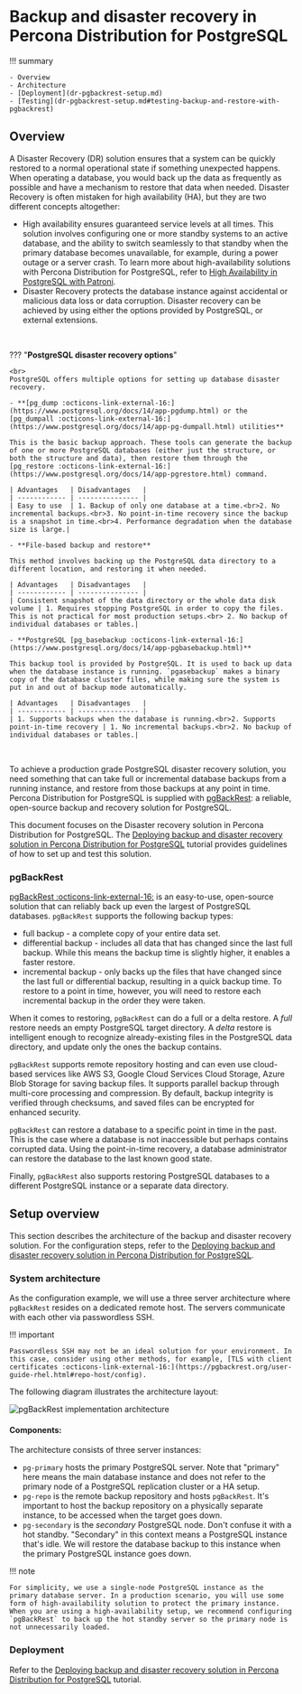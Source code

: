 # Backup and disaster recovery in Percona Distribution for PostgreSQL

!!! summary

    - Overview
    - Architecture
    - [Deployment](dr-pgbackrest-setup.md) 
    - [Testing](dr-pgbackrest-setup.md#testing-backup-and-restore-with-pgbackrest)

## Overview

A Disaster Recovery (DR) solution ensures that a system can be quickly restored to a normal operational state if something unexpected happens. When operating a database, you would back up the data as frequently as possible and have a mechanism to restore that data when needed. Disaster Recovery is often mistaken for high availability (HA), but they are two different concepts altogether:

- High availability ensures guaranteed service levels at all times. This solution involves configuring one or more standby systems to an active database, and the ability to switch seamlessly to that standby when the primary database becomes unavailable, for example, during a power outage or a server crash. To learn more about high-availability solutions with Percona Distribution for PostgreSQL, refer to [High Availability in PostgreSQL with Patroni](high-availability.md).
- Disaster Recovery protects the database instance against accidental or malicious data loss or data corruption. Disaster recovery can be achieved by using either the options provided by PostgreSQL, or external extensions.

<br>

??? "**PostgreSQL disaster recovery options**"

    <br>
    PostgreSQL offers multiple options for setting up database disaster recovery. 

    - **[pg_dump :octicons-link-external-16:](https://www.postgresql.org/docs/14/app-pgdump.html) or the [pg_dumpall :octicons-link-external-16:](https://www.postgresql.org/docs/14/app-pg-dumpall.html) utilities**

    This is the basic backup approach. These tools can generate the backup of one or more PostgreSQL databases (either just the structure, or both the structure and data), then restore them through the [pg_restore :octicons-link-external-16:](https://www.postgresql.org/docs/14/app-pgrestore.html) command. 

    | Advantages   | Disadvantages   |
    | ------------ | --------------- |
    | Easy to use  | 1. Backup of only one database at a time.<br>2. No incremental backups.<br>3. No point-in-time recovery since the backup is a snapshot in time.<br>4. Performance degradation when the database size is large.|           
    
    - **File-based backup and restore**

    This method involves backing up the PostgreSQL data directory to a different location, and restoring it when needed. 

    | Advantages   | Disadvantages   |
    | ------------ | --------------- |
    | Consistent snapshot of the data directory or the whole data disk volume | 1. Requires stopping PostgreSQL in order to copy the files. This is not practical for most production setups.<br> 2. No backup of individual databases or tables.|

    - **PostgreSQL [pg_basebackup :octicons-link-external-16:](https://www.postgresql.org/docs/14/app-pgbasebackup.html)**

    This backup tool is provided by PostgreSQL. It is used to back up data when the database instance is running. `pgasebackup` makes a binary copy of the database cluster files, while making sure the system is put in and out of backup mode automatically. 

    | Advantages   | Disadvantages   |
    | ------------ | --------------- |
    | 1. Supports backups when the database is running.<br>2. Supports point-in-time recovery | 1. No incremental backups.<br>2. No backup of individual databases or tables.|    
<br>

To achieve a production grade PostgreSQL disaster recovery solution, you need something that can take full or incremental database backups from a running instance, and restore from those backups at any point in time. Percona Distribution for PostgreSQL is supplied with [pgBackRest](#pgbackrest): a reliable, open-source backup and recovery solution for PostgreSQL.

This document focuses on the Disaster recovery solution in Percona Distribution for PostgreSQL. The [Deploying backup and disaster recovery solution in Percona Distribution for PostgreSQL](dr-pgbackrest-setup.md) tutorial provides guidelines of how to set up and test this solution.

### pgBackRest

[pgBackRest :octicons-link-external-16:](https://pgbackrest.org/) is an easy-to-use, open-source solution that can reliably back up even the largest of PostgreSQL databases. `pgBackRest` supports the following backup types:

* full backup - a complete copy of your entire data set.
* differential backup - includes all data that has changed since the last full backup. While this means the backup time is slightly higher, it enables a faster restore.
* incremental backup - only backs up the files that have changed since the last full or differential backup, resulting in a quick backup time. To restore to a point in time, however, you will need to restore each incremental backup in the order they were taken.

When it comes to restoring, `pgBackRest` can do a full or a delta restore. A _full_ restore needs an empty PostgreSQL target directory. A _delta_ restore is intelligent enough to recognize already-existing files in the PostgreSQL data directory, and update only the ones the backup contains. 

`pgBackRest` supports remote repository hosting and can even use cloud-based services like AWS S3, Google Cloud Services Cloud Storage, Azure Blob Storage for saving backup files. It supports parallel backup through multi-core processing and compression. By default, backup integrity is verified through checksums, and saved files can be encrypted for enhanced security.

`pgBackRest` can restore a database to a specific point in time in the past. This is the case where a database is not inaccessible but perhaps contains corrupted data. Using the point-in-time recovery, a database administrator can restore the database to the last known good state.  

Finally, `pgBackRest` also supports restoring PostgreSQL databases to a different PostgreSQL instance or a separate data directory.

## Setup overview

This section describes the architecture of the backup and disaster recovery solution. For the configuration steps, refer to the [Deploying backup and disaster recovery solution in Percona Distribution for PostgreSQL](dr-pgbackrest-setup.md).

### System architecture

As the configuration example, we will use a three server architecture where `pgBackRest` resides on a dedicated remote host. The servers communicate with each other via passwordless SSH.

!!! important

    Passwordless SSH may not be an ideal solution for your environment. In this case, consider using other methods, for example, [TLS with client certificates :octicons-link-external-16:](https://pgbackrest.org/user-guide-rhel.html#repo-host/config).

The following diagram illustrates the architecture layout:

![pgBackRest implementation architecture](../_images/diagrams/DR-architecture.png)

#### Components:

The architecture consists of three server instances:

- `pg-primary` hosts the primary PostgreSQL server. Note that "primary" here means the main database instance and does not refer to the primary node of a PostgreSQL replication cluster or a HA setup.
- `pg-repo` is the remote backup repository and hosts `pgBackRest`. It's important to host the backup repository on a physically separate instance, to be accessed when the target goes down. 
- `pg-secondary` is the _secondary_ PostgreSQL node. Don't confuse it with a hot standby. "Secondary" in this context means a PostgreSQL instance that's idle. We will restore the database backup to this instance when the primary PostgreSQL instance goes down. 

!!! note

    For simplicity, we use a single-node PostgreSQL instance as the primary database server. In a production scenario, you will use some form of high-availability solution to protect the primary instance. When you are using a high-availability setup, we recommend configuring `pgBackRest` to back up the hot standby server so the primary node is not unnecessarily loaded.

### Deployment

Refer to the [Deploying backup and disaster recovery solution in Percona Distribution for PostgreSQL](dr-pgbackrest-setup.md) tutorial.  